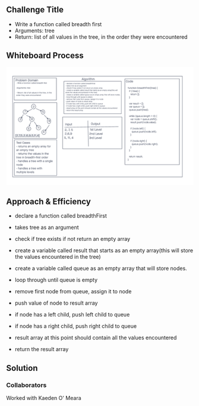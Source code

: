 ## Challenge Title

- Write a function called breadth first
- Arguments: tree
- Return: list of all values in the tree, in the order they were encountered

## Whiteboard Process

![Whiteboard Process](./Screenshot%202023-06-07%20at%205.39.05%20PM.png)

## Approach & Efficiency

- declare a function called breadthFirst

- takes tree as an argument

- check if tree exists if not return an empty array

- create a variable called result that starts as an empty array(this will store the values encountered in the tree)

- create a variable called queue as an empty array that will store nodes.

- loop through until queue is empty

- remove first node from queue, assign it to node

- push value of node to result array

- if node has a left child, push left child to queue

- if node has a right child, push right child to queue

- result array at this point should contain all the values encountered

- return the result array

## Solution
<!-- function breadthFirst(tree) {

  if (!tree) {

    return [];

  }

  var result = [];

  var queue = [];

  queue.push(tree);

  while (queue.length > 0) {

    var node = queue.shift();

    result.push(node.value);

    if (node.left) {

      queue.push(node.left);

    }

    if (node.right) {

      queue.push(node.right);

    }

  }

  return result;

} -->
### Collaborators

Worked with Kaeden O' Meara
